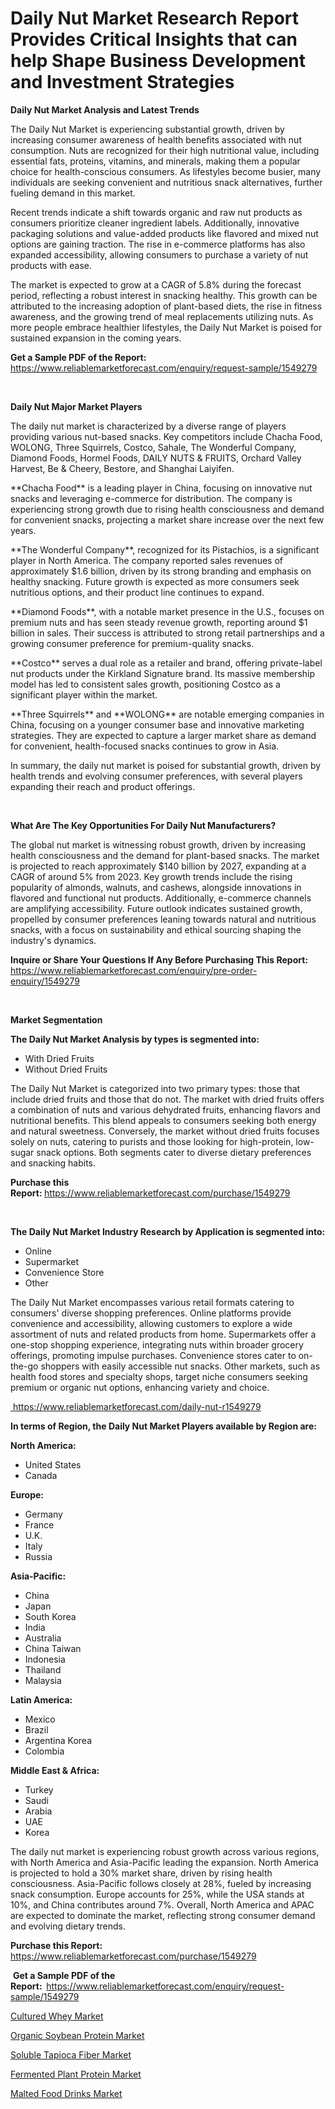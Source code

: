 <p><h1>Daily Nut Market Research Report Provides Critical Insights that can help Shape Business Development and Investment Strategies</h1></p><p><strong>Daily Nut Market Analysis and Latest Trends</strong></p>
<p><p>The Daily Nut Market is experiencing substantial growth, driven by increasing consumer awareness of health benefits associated with nut consumption. Nuts are recognized for their high nutritional value, including essential fats, proteins, vitamins, and minerals, making them a popular choice for health-conscious consumers. As lifestyles become busier, many individuals are seeking convenient and nutritious snack alternatives, further fueling demand in this market.</p><p>Recent trends indicate a shift towards organic and raw nut products as consumers prioritize cleaner ingredient labels. Additionally, innovative packaging solutions and value-added products like flavored and mixed nut options are gaining traction. The rise in e-commerce platforms has also expanded accessibility, allowing consumers to purchase a variety of nut products with ease.</p><p>The market is expected to grow at a CAGR of 5.8% during the forecast period, reflecting a robust interest in snacking healthy. This growth can be attributed to the increasing adoption of plant-based diets, the rise in fitness awareness, and the growing trend of meal replacements utilizing nuts. As more people embrace healthier lifestyles, the Daily Nut Market is poised for sustained expansion in the coming years.</p></p>
<p><strong>Get a Sample PDF of the Report:&nbsp;</strong> <a href="https://www.reliablemarketforecast.com/enquiry/request-sample/1549279?utm_campaign=1906&utm_medium=2&utm_source=Github&utm_content=ia&utm_term=07042025&utm_id=daily-nut">https://www.reliablemarketforecast.com/enquiry/request-sample/1549279</a></p>
<p>&nbsp;</p>
<p><strong>Daily Nut Major Market Players</strong></p>
<p><p>The daily nut market is characterized by a diverse range of players providing various nut-based snacks. Key competitors include Chacha Food, WOLONG, Three Squirrels, Costco, Sahale, The Wonderful Company, Diamond Foods, Hormel Foods, DAILY NUTS & FRUITS, Orchard Valley Harvest, Be & Cheery, Bestore, and Shanghai Laiyifen.</p><p>**Chacha Food** is a leading player in China, focusing on innovative nut snacks and leveraging e-commerce for distribution. The company is experiencing strong growth due to rising health consciousness and demand for convenient snacks, projecting a market share increase over the next few years.</p><p>**The Wonderful Company**, recognized for its Pistachios, is a significant player in North America. The company reported sales revenues of approximately $1.6 billion, driven by its strong branding and emphasis on healthy snacking. Future growth is expected as more consumers seek nutritious options, and their product line continues to expand.</p><p>**Diamond Foods**, with a notable market presence in the U.S., focuses on premium nuts and has seen steady revenue growth, reporting around $1 billion in sales. Their success is attributed to strong retail partnerships and a growing consumer preference for premium-quality snacks.</p><p>**Costco** serves a dual role as a retailer and brand, offering private-label nut products under the Kirkland Signature brand. Its massive membership model has led to consistent sales growth, positioning Costco as a significant player within the market.</p><p>**Three Squirrels** and **WOLONG** are notable emerging companies in China, focusing on a younger consumer base and innovative marketing strategies. They are expected to capture a larger market share as demand for convenient, health-focused snacks continues to grow in Asia.</p><p>In summary, the daily nut market is poised for substantial growth, driven by health trends and evolving consumer preferences, with several players expanding their reach and product offerings.</p></p>
<p>&nbsp;</p>
<p><strong>What Are The Key Opportunities For Daily Nut Manufacturers?</strong></p>
<p><p>The global nut market is witnessing robust growth, driven by increasing health consciousness and the demand for plant-based snacks. The market is projected to reach approximately $140 billion by 2027, expanding at a CAGR of around 5% from 2023. Key growth trends include the rising popularity of almonds, walnuts, and cashews, alongside innovations in flavored and functional nut products. Additionally, e-commerce channels are amplifying accessibility. Future outlook indicates sustained growth, propelled by consumer preferences leaning towards natural and nutritious snacks, with a focus on sustainability and ethical sourcing shaping the industry's dynamics.</p></p>
<p><strong>Inquire or Share Your Questions If Any Before Purchasing This Report:</strong> <a href="https://www.reliablemarketforecast.com/enquiry/pre-order-enquiry/1549279?utm_campaign=1906&utm_medium=2&utm_source=Github&utm_content=ia&utm_term=07042025&utm_id=daily-nut">https://www.reliablemarketforecast.com/enquiry/pre-order-enquiry/1549279</a></p>
<p>&nbsp;</p>
<p><strong>Market Segmentation</strong></p>
<p><strong>The Daily Nut Market Analysis by types is segmented into:</strong></p>
<p><ul><li>With Dried Fruits</li><li>Without Dried Fruits</li></ul></p>
<p><p>The Daily Nut Market is categorized into two primary types: those that include dried fruits and those that do not. The market with dried fruits offers a combination of nuts and various dehydrated fruits, enhancing flavors and nutritional benefits. This blend appeals to consumers seeking both energy and natural sweetness. Conversely, the market without dried fruits focuses solely on nuts, catering to purists and those looking for high-protein, low-sugar snack options. Both segments cater to diverse dietary preferences and snacking habits.</p></p>
<p><strong>Purchase this Report:&nbsp;</strong><a href="https://www.reliablemarketforecast.com/purchase/1549279?utm_campaign=1906&utm_medium=2&utm_source=Github&utm_content=ia&utm_term=07042025&utm_id=daily-nut">https://www.reliablemarketforecast.com/purchase/1549279</a></p>
<p>&nbsp;</p>
<p><strong>The Daily Nut Market Industry Research by Application is segmented into:</strong></p>
<p><ul><li>Online</li><li>Supermarket</li><li>Convenience Store</li><li>Other</li></ul></p>
<p><p>The Daily Nut Market encompasses various retail formats catering to consumers' diverse shopping preferences. Online platforms provide convenience and accessibility, allowing customers to explore a wide assortment of nuts and related products from home. Supermarkets offer a one-stop shopping experience, integrating nuts within broader grocery offerings, promoting impulse purchases. Convenience stores cater to on-the-go shoppers with easily accessible nut snacks. Other markets, such as health food stores and specialty shops, target niche consumers seeking premium or organic nut options, enhancing variety and choice.</p></p>
<p><a href="https://www.reliablemarketforecast.com/daily-nut-r1549279?utm_campaign=1906&utm_medium=2&utm_source=Github&utm_content=ia&utm_term=07042025&utm_id=daily-nut">&nbsp;https://www.reliablemarketforecast.com/daily-nut-r1549279</a></p>
<p><strong>In terms of Region, the Daily Nut Market Players available by Region are:</strong></p>
<p>
    <p> <strong> North America: </strong>
        <ul>
            <li>United States</li>
            <li>Canada</li>
        </ul>
        </p> 
    <p> <strong> Europe: </strong>
        <ul>
            <li>Germany</li>
            <li>France</li>
            <li>U.K.</li>
            <li>Italy</li>
            <li>Russia</li>
        </ul>
        </p> 
    <p> <strong> Asia-Pacific: </strong>
        <ul>
            <li>China</li>
            <li>Japan</li>
            <li>South Korea</li>
            <li>India</li>
            <li>Australia</li>
            <li>China Taiwan</li>
            <li>Indonesia</li>
            <li>Thailand</li>
            <li>Malaysia</li>
        </ul>
        </p> 
    <p> <strong> Latin America: </strong>
        <ul>
            <li>Mexico</li>
            <li>Brazil</li>
            <li>Argentina Korea</li>
            <li>Colombia</li>
        </ul>
        </p> 
    <p> <strong> Middle East & Africa: </strong>
        <ul>
            <li>Turkey</li>
            <li>Saudi</li>
            <li>Arabia</li>
            <li>UAE</li>
            <li>Korea</li>
        </ul>
    </p>
    </p>
<p><p>The daily nut market is experiencing robust growth across various regions, with North America and Asia-Pacific leading the expansion. North America is projected to hold a 30% market share, driven by rising health consciousness. Asia-Pacific follows closely at 28%, fueled by increasing snack consumption. Europe accounts for 25%, while the USA stands at 10%, and China contributes around 7%. Overall, North America and APAC are expected to dominate the market, reflecting strong consumer demand and evolving dietary trends.</p></p>
<p><strong>Purchase this Report: </strong><a href="https://www.reliablemarketforecast.com/purchase/1549279?utm_campaign=1906&utm_medium=2&utm_source=Github&utm_content=ia&utm_term=07042025&utm_id=daily-nut">https://www.reliablemarketforecast.com/purchase/1549279</a></p>
<p>&nbsp;<strong>Get a Sample PDF of the Report:&nbsp;&nbsp;</strong><a href="https://www.reliablemarketforecast.com/enquiry/request-sample/1549279?utm_campaign=1906&utm_medium=2&utm_source=Github&utm_content=ia&utm_term=07042025&utm_id=daily-nut">https://www.reliablemarketforecast.com/enquiry/request-sample/1549279</a></p>
<p><strong></strong></p>
<p><p><a href="https://github.com/failarustic/Market-Research-Report-List-1/blob/main/cultured-whey-market.md?utm_campaign=1906&utm_medium=2&utm_source=Github&utm_content=ia&utm_term=07042025&utm_id=daily-nut">Cultured Whey Market</a></p><p><a href="https://github.com/damjiederyd/Market-Research-Report-List-1/blob/main/organic-soybean-protein-market.md?utm_campaign=1906&utm_medium=2&utm_source=Github&utm_content=ia&utm_term=07042025&utm_id=daily-nut">Organic Soybean Protein Market</a></p><p><a href="https://github.com/claracpegios/Market-Research-Report-List-1/blob/main/soluble-tapioca-fiber-market.md?utm_campaign=1906&utm_medium=2&utm_source=Github&utm_content=ia&utm_term=07042025&utm_id=daily-nut">Soluble Tapioca Fiber Market</a></p><p><a href="https://github.com/mukaithaisia/Market-Research-Report-List-1/blob/main/fermented-plant-protein-market.md?utm_campaign=1906&utm_medium=2&utm_source=Github&utm_content=ia&utm_term=07042025&utm_id=daily-nut">Fermented Plant Protein Market</a></p><p><a href="https://github.com/hiwanatalak/Market-Research-Report-List-1/blob/main/malted-food-drinks-market.md?utm_campaign=1906&utm_medium=2&utm_source=Github&utm_content=ia&utm_term=07042025&utm_id=daily-nut">Malted Food Drinks Market</a></p></p>